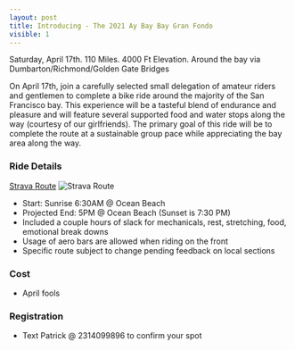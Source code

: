 ```yaml
---
layout: post
title: Introducing - The 2021 Ay Bay Bay Gran Fondo
visible: 1
---
```


Saturday, April 17th. 110 Miles. 4000 Ft Elevation. Around the bay via Dumbarton/Richmond/Golden Gate Bridges

On April 17th, join a carefully selected small delegation of amateur riders and gentlemen to complete a bike ride around the majority of the San Francisco bay. This experience will be a tasteful blend of endurance and pleasure and will feature several supported food and water stops along the way (courtesy of our girlfriends). The primary goal of this ride will be to complete the route at a sustainable group pace while appreciating the bay area along the way. 

### Ride Details
[Strava Route](https://www.strava.com/routes/2801718839217740516)
![Strava Route](https://i.imgur.com/grRWvDq.png)
- Start: Sunrise 6:30AM @ Ocean Beach
- Projected End: 5PM @ Ocean Beach (Sunset is 7:30 PM)
- Included a couple hours of slack for mechanicals, rest, stretching, food, emotional break downs 
- Usage of aero bars are allowed when riding on the front 
- Specific route subject to change pending feedback on local sections  

### Cost
- April fools

### Registration
- Text Patrick @ 2314099896 to confirm your spot


